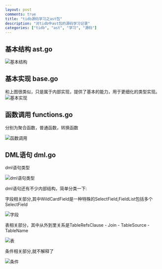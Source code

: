 ```yaml
---
layout: post
comments: true
title: "tidb源码学习之ast包"
description: "对tidb中ast包的源码学习记录"
categories: ["tidb", "ast", "学习", "源码"]
---
```


## 基本结构 ast.go

![基本结构](http://www.plantuml.com/plantuml/png/TL6nJiCm49thh_1eLvG9CR4WbR000q5T44D8BfM5OqVnfIeg_NUSSsASe6Pmpk_UkzDxLWQXguiI-8kjW9yOzzzzMKABui1toYcqdUJ23Ds1SiNj5_-qLaksUeCZ2iaTTihisIe790JzCOAIdPcAAnwERJUk8V9t2m9RlaPVkEjCWQu6p4z-7BloNvEKkqBt80w5vd7uwHnaeINJ1acs1VQDg8QJXv64155encLq9LMcYxse_S5xF_3s9j09bICqSvZrffmSrhv6PStW6fppbPZ7aME3IUeE2uG632ves-tJDBAgT7w9zVp7QXQiXFOAhjVedKraRoTWbB3pjju_rWb2CSmODVqMD5f3C-z-DfluqYm-ES5JF2brIe75E0WUNI_Hu3BLpnpz0W00)

## 基本实现 base.go

和上图很类似，只是属于内部实现，提供了基本的能力，用于更细化的类型实现。
![基本实现](http://www.plantuml.com/plantuml/png/Iyv9B2vMoCjFILMevk8iIQqeKIWkAShCI-UgvKe6owLM51Jv0UMXtBJIl6GaRd59RWaIDoKb1vcNYymhIYqkpIa9JWMh1za64N3BJCr9ALQ8ZjKAGl21jdE17MLJewkBS0AC0H66EmL9ATmzC0P46EOkD56e-v3qepWI0000)

## 函数调用 functions.go
分别为聚合函数，普通函数，转换函数

![函数调用](http://www.plantuml.com/plantuml/png/IolDI_RBJqbLiAdHrLLmJ4ylIarFB4br0mgxLXGKSQMXo8E4dHDpSd1A5PU0f000)

## DML语句 dml.go

dml语句类型

![dml语句类型](http://www.plantuml.com/plantuml/png/Iyv9B2vMS4dDIIr93Ix9BL6miL580VDUh5_xj7-fWfqTLqfkZbz-Igg2JOskBf9IhcImNi-yujIY4fZUJ30FXrw4KgZUqBpC_3oOrb8G1uTEk4AOneAKH8I3Iy4yN5hXIg5wWu4-I8Oxk1ZCmw4NeHIcDoE_7AuJoCQb3weCgiidFp759R4a4QOp1yXN0Beg4OTsPFK0)

dml语句还有不少内部结构，简单分类一下:

字段相关部分,其中WildCardField是一种特殊的SelectField,FieldList包括多个SelectField

![字段](http://www.plantuml.com/plantuml/png/AqXCpavCJrMevb9GICv9B2vMS2mkpapFoqtDAr6miL4eJYrvicFjq_KxdysVy6J7ggThfpzRj_N5rkwd3NjUDgzusj6cO6S7rngUcPFYd5YKufQPcfC2qgtrVazFefxMyxMTJtSiUzamwsLhx_Croo2686iCJir9JIw1QtisV-cBzOiWodIUzhG-wru3r_oueV75mXKlzkrxkgSVo8Oe0bcmTn5G1DbGi74-cSLGVu1i07hb-QmMPED16ce1)

表相关部分，其中从外到里关系是TableRefsClause - Join - TableSource - TableName

![表](http://www.plantuml.com/plantuml/png/AqXCpavCJrMevb9GICv9B2vMyCzppizBoIp9pCzJiB5HoChFp7koO-tpMItvUIyMhdYnRz_JFVqATdPmzI69IJcfVecvgI3LG1KOSi7vfKN9CDbdKpSywrttRDU4ztjwdlQqFkjU0nHytD3uTEs4P_ENlbY_2CWkpGFQ_NnjvzEzYz3iyW8w1cJGqzRDBngdW8pedGetyTcCzH3nvvqxdwthmjGDTarGQbgnSqvYQJ7OHI1jOFrFzqnzFWN5xQ4WLmIdvgGcb_Xa5fU0L8CTzcBzsgVzIo51KWoMVjen7UhlMW00)

条件相关部分,就不解释了

![条件](http://www.plantuml.com/plantuml/png/AqXCpavCJrMevb9GICv9B2vMSAhqB4dDLR2nKSWlIaajKaYgr4yloYyj03AUJkXxENVHo-OLJplQ5Epiu5hSGV9EbSuvYQN5gI2TS0qTRSztjo0hzKWioynBHwZC0FDVh5_xj7yfiZgVpDpC4f227103QCxBXLkHvVr1RaEs4kROPtsJdkxg1ocj1G00)

